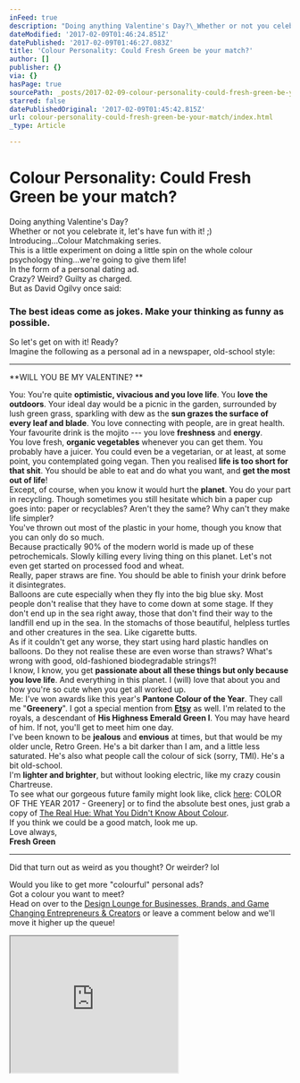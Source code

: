```yaml
---
inFeed: true
description: "Doing anything Valentine's Day?\_Whether or not you celebrate it, let's have fun with it! ;)Introducing...Colour Matchmaking series.\_This is a little experiment on doing a little spin on the whole colour psychology thing...we're going to give them life!In the form of a personal dating ad.\_Crazy? Weird? Guilty as charged.\_But as David Ogilvy once said:\_"
dateModified: '2017-02-09T01:46:24.851Z'
datePublished: '2017-02-09T01:46:27.083Z'
title: 'Colour Personality: Could Fresh Green be your match?'
author: []
publisher: {}
via: {}
hasPage: true
sourcePath: _posts/2017-02-09-colour-personality-could-fresh-green-be-your-match.md
starred: false
datePublishedOriginal: '2017-02-09T01:45:42.815Z'
url: colour-personality-could-fresh-green-be-your-match/index.html
_type: Article

---
```

# Colour Personality: Could Fresh Green be your match?

Doing anything Valentine's Day?   
Whether or not you celebrate it, let's have fun with it! ;)  
Introducing...Colour Matchmaking series.   
This is a little experiment on doing a little spin on the whole colour psychology thing...we're going to give them life!  
In the form of a personal dating ad.   
Crazy? Weird? Guilty as charged.   
But as David Ogilvy once said: 

### The best ideas come as jokes. Make your thinking as funny as possible.

So let's get on with it! Ready?  
Imagine the following as a personal ad in a newspaper, old-school style:

---

**WILL YOU BE MY VALENTINE? **

You: You're quite **optimistic, vivacious and you love life**. You **love the outdoors**. Your ideal day would be a picnic in the garden, surrounded by lush green grass, sparkling with dew as the **sun grazes the surface of every leaf and blade**. You love connecting with people, are in great health.   
Your favourite drink is the mojito --- you love **freshness** and **energy**.   
You love fresh, **organic vegetables** whenever you can get them. You probably have a juicer. You could even be a vegetarian, or at least, at some point, you contemplated going vegan. Then you realised **life is too short for that shit**. You should be able to eat and do what you want, and **get the most out of life**!  
Except, of course, when you know it would hurt the **planet**. You do your part in recycling. Though sometimes you still hesitate which bin a paper cup goes into: paper or recyclables? Aren't they the same? Why can't they make life simpler?  
You've thrown out most of the plastic in your home, though you know that you can only do so much.  
Because practically 90% of the modern world is made up of these petrochemicals. Slowly killing every living thing on this planet. Let's not even get started on processed food and wheat.  
Really, paper straws are fine. You should be able to finish your drink before it disintegrates.  
Balloons are cute especially when they fly into the big blue sky. Most people don't realise that they have to come down at some stage. If they don't end up in the sea right away, those that don't find their way to the landfill end up in the sea. In the stomachs of those beautiful, helpless turtles and other creatures in the sea. Like cigarette butts.   
As if it couldn't get any worse, they start using hard plastic handles on balloons. Do they not realise these are even worse than straws? What's wrong with good, old-fashioned biodegradable strings?!  
I know, I know, you get **passionate about all these things but only because you love life**. And everything in this planet. I (will) love that about you and how you're so cute when you get all worked up.   
Me: I've won awards like this year's **Pantone Colour of the Year**. They call me "**Greenery**". I got a special mention from **[Etsy][0]** as well.  I'm related to the royals, a descendant of **His Highness Emerald Green I**. You may have heard of him. If not, you'll get to meet him one day.  
I've been known to be **jealous** and **envious** at times, but that would be my older uncle, Retro Green. He's a bit darker than I am, and a little less saturated. He's also what people call the colour of sick (sorry, TMI). He's a bit old-school.  
I'm **lighter and brighter**, but without looking electric, like my crazy cousin Chartreuse.  
To see what our gorgeous future family might look like, click [here][1]: COLOR OF THE YEAR 2017 - Greenery\] or to find the absolute best ones, just grab a copy of [The Real Hue: What You Didn't Know About Colour][2].   
If you think we could be a good match, look me up.   
Love always,  
**Fresh Green**

---

Did that turn out as weird as you thought? Or weirder? lol

Would you like to get more "colourful" personal ads?  
Got a colour you want to meet?  
Head on over to the [Design Lounge for Businesses, Brands, and Game Changing Entrepreneurs & Creators][3] or leave a comment below and we'll move it higher up the queue! 

<iframe src="https://the-grid.github.io/ed-userhtml/?g=eJxNkMFKxDAQhu99ilDBbWE3UUEQ2-6hIOJlT95EJE0m3XTbpCTT4iK-u7O7VbzNMB_fzPyltjNTvYyxSk2zUX4YwGFMmZYoN_sApkr3iOOjEE3vWw623aPywUGIXPmFc9Mw-ojkuE-3pSDnNknKk9rqszd4j3-TMqpgR9xmZnIKrXeZXrO4JjZnXwljswyso950kVVM8xbwqYfzXfXxVbY7OUAW87eb94Joa1j2n6mPLzojVc4C4BTciVlEKoBEWDgyFDTgVtPM6gvGY1DUpkIo7xwo5EYqaLw_cAcowH081yLqA-_i1adphr66vZ4pCnqimu_4Q3rS0N18lIF27LwGbl2EgDUYHyBb_sqL5DvTXk2nS9ZsdUlkRdXvvk0Xac8qz4tSLHn9AOKKjaA" height="244" style=""></iframe>



[0]: http://etsy.com/au/shop/eightcornerscreative
[1]: https://www.pantone.com/color-of-the-year-2017
[2]: http://bit.ly/therealhue
[3]: http://gretcho.link/dlounge